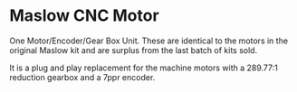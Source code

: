 # Maslow CNC Motor

One Motor/Encoder/Gear Box Unit. These are identical to the motors in the original Maslow kit and are surplus from the last batch of kits sold.  

It is a plug and play replacement for the machine motors with a 289.77:1 reduction gearbox and a 7ppr encoder.

